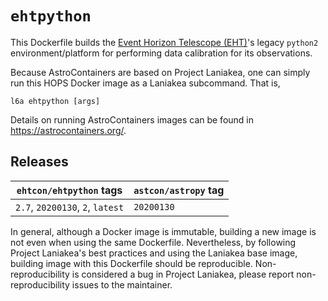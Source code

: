 # `ehtpython`

This Dockerfile builds the [Event Horizon Telescope
(EHT)](https://eventhorizontelescope.org/)'s legacy `python2`
environment/platform for performing data calibration for its
observations.

Because AstroContainers are based on Project Laniakea, one can simply
run this HOPS Docker image as a Laniakea subcommand.
That is,

    l6a ehtpython [args]

Details on running AstroContainers images can be found in
https://astrocontainers.org/.

## Releases

`ehtcon/ehtpython` tags | `astcon/astropy` tag
--- | ---
`2.7`, `20200130`, `2`, `latest` | `20200130`

In general, although a Docker image is immutable, building a new image
is not even when using the same Dockerfile.
Nevertheless, by following Project Laniakea's best practices and using
the Laniakea base image, building image with this Dockerfile should be
reproducible.
Non-reproducibility is considered a bug in Project Laniakea, please
report non-reproducibility issues to the maintainer.
